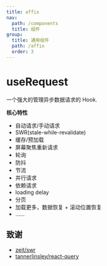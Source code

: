 ```yaml
---
title: affix
nav:
  path: /components
  title: 组件
group:
  title: 通用组件
  path: /affix
  order: 3
---
```


# useRequest

一个强大的管理异步数据请求的 Hook.

**核心特性**

* 自动请求/手动请求
* SWR(stale-while-revalidate)
* 缓存/预加载
* 屏幕聚焦重新请求
* 轮询
* 防抖
* 节流
* 并行请求
* 依赖请求
* loading delay
* 分页
* 加载更多，数据恢复 + 滚动位置恢复
* ......


## 致谢
- [zeit/swr](https://github.com/zeit/swr)
- [tannerlinsley/react-query](https://github.com/tannerlinsley/react-query)
